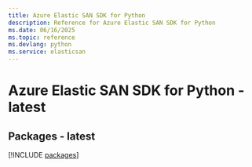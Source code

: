 ```yaml
---
title: Azure Elastic SAN SDK for Python
description: Reference for Azure Elastic SAN SDK for Python
ms.date: 06/16/2025
ms.topic: reference
ms.devlang: python
ms.service: elasticsan
---
```

# Azure Elastic SAN SDK for Python - latest
## Packages - latest
[!INCLUDE [packages](elastic-san-index.md)]